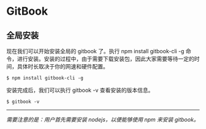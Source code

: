 # GitBook

## 全局安装

现在我们可以开始安装全局的 gitbook 了。执行 npm install gitbook-cli -g 命令，进行安装。安装的过程中，由于需要下载安装包，因此大家需要等待一定的时间，具体时长取决于你的网速和硬件配置。

`$ npm install gitbook-cli -g`

安装完成后，我们可以执行 gitbook -v 查看安装的版本信息。

`$ gitbook -v`

---

_需要注意的是：用户首先需要安装 nodejs，以便能够使用 npm 来安装 gitbook。_

## 



